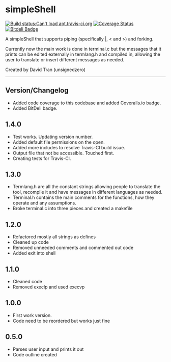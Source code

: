 # simpleShell
[![Build status:Can't load apt.travis-ci.org](https://api.travis-ci.org/unsignedzero/simpleShell.png?branch=master)](https://travis-ci.org/unsignedzero/simpleShell)
[![Coverage Status](https://coveralls.io/repos/unsignedzero/simpleShell/badge.png?branch=master)](https://coveralls.io/r/unsignedzero/simpleShell?branch=master)
[![Bitdeli Badge](https://d2weczhvl823v0.cloudfront.net/unsignedzero/simpleshell/trend.png)](https://bitdeli.com/free "Bitdeli Badge")

A simpleShell that supports piping (specifically |, < and >) and forking.

Currently now the main work is done in terminal.c but the messages that
it prints can be edited externally in termlang.h and compiled in, allowing
the user to translate or insert different messages as needed.

Created by David Tran (unsignedzero)

* * * *

## Version/Changelog #

* Added code coverage to this codebase and added Coveralls.io badge.
* Added BitDeli badge.

## 1.4.0 #
* Test works. Updating version number.
* Added default file permissions on the open.
* Added more includes to resolve Travis-CI build issue.
* Output file that not be accessible. Touched first.
* Creating tests for Travis-CI.

## 1.3.0 #
* Termlang.h are all the constant strings allowing people to translate the
  tool, recompile it and have messages in different languages as needed.
* Terminal.h contains the main comments for the functions, how they operate
  and any assumptions.
* Broke terminal.c into three pieces and created a makefile

## 1.2.0 #
* Refactored mostly all strings as defines
* Cleaned up code
* Removed unneeded comments and commented out code
* Added exit into shell

## 1.1.0 #
* Cleaned code
* Removed execlp and used execvp

## 1.0.0 #
* First work version.
* Code need to be reordered but works just fine

## 0.5.0 #
* Parses user input and prints it out
* Code outline created
